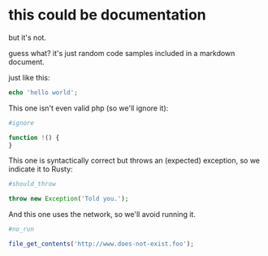 # this could be documentation

but it's not.

guess what? it's just random code samples included in a markdown document.

just like this:

```php
echo 'hello world';
```

This one isn't even valid php (so we'll ignore it):

```php
#ignore

function !() {
}
```

This one is syntactically correct but throws an (expected) exception, so we indicate it to Rusty:

```php
#should_throw

throw new Exception('Told you.');
```

And this one uses the network, so we'll avoid running it.

```php
#no_run

file_get_contents('http://www.does-not-exist.foo');
```